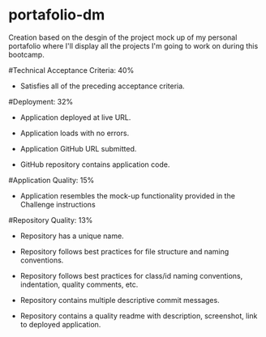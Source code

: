 # portafolio-dm

Creation based on the desgin of the project mock up of my personal portafolio where I'll display all the projects I'm going to work on during this bootcamp.

#Technical Acceptance Criteria: 40%

- Satisfies all of the preceding acceptance criteria.

#Deployment: 32%

- Application deployed at live URL.

- Application loads with no errors.

- Application GitHub URL submitted.

- GitHub repository contains application code.

#Application Quality: 15%

- Application resembles the mock-up functionality provided in the Challenge instructions

#Repository Quality: 13%

- Repository has a unique name.

- Repository follows best practices for file structure and naming conventions.

- Repository follows best practices for class/id naming conventions, indentation, quality comments, etc.

- Repository contains multiple descriptive commit messages.

- Repository contains a quality readme with description, screenshot, link to deployed application.
